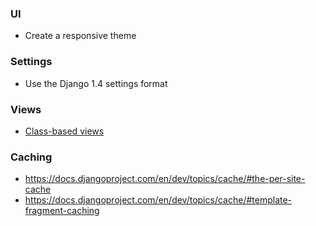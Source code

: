 ### UI

* Create a responsive theme

### Settings

* Use the Django 1.4 settings format

### Views

* [Class-based views](https://docs.djangoproject.com/en/dev/topics/class-based-views/)

### Caching

* https://docs.djangoproject.com/en/dev/topics/cache/#the-per-site-cache
* https://docs.djangoproject.com/en/dev/topics/cache/#template-fragment-caching

